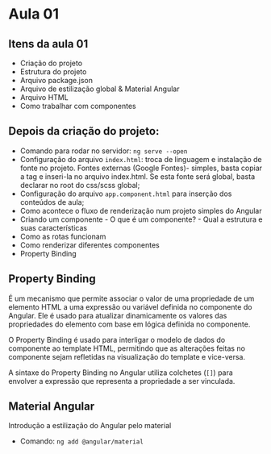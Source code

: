 # Aula 01
## Itens da aula 01
- Criação do projeto
- Estrutura do projeto
- Arquivo package.json
- Arquivo de estilização global & Material Angular
- Arquivo HTML
- Como trabalhar com componentes


## Depois da criação do projeto:
- Comando para rodar no servidor: `ng serve --open`
- Configuração do arquivo `index.html`: troca de linguagem e instalação de fonte no projeto. Fontes externas (Google Fontes)- simples, basta copiar a tag e inseri-la no arquivo index.html. Se esta fonte será global, basta declarar no root do css/scss global;
- Configuração do arquivo `app.component.html` para inserção dos conteúdos de aula;
- Como acontece o fluxo de renderização num projeto simples do Angular
- Criando um componente - O que é um componente? - Qual a estrutura e suas características
- Como as rotas funcionam
- Como renderizar diferentes componentes
- Property Binding

## Property Binding
É um mecanismo que permite associar o valor de uma propriedade de um elemento HTML a uma expressão ou variável definida no componente do Angular. Ele é usado para atualizar dinamicamente os valores das propriedades do elemento com base em lógica definida no componente.

O Property Binding é usado para interligar o modelo de dados do componente ao template HTML, permitindo que as alterações feitas no componente sejam refletidas na visualização do template e vice-versa.

A sintaxe do Property Binding no Angular utiliza colchetes (`[]`) para envolver a expressão que representa a propriedade a ser vinculada. 

## Material Angular
Introdução a estilização do Angular pelo material
- Comando: `ng add @angular/material`



